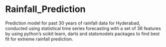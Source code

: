 # Rainfall_Prediction
Prediction model for past 30 years of rainfall data for Hyderabad, conducted using statistical time series forecasting with a set of 36 features by using python’s  scikit learn, darts and statsmodels packages to find  best fit for extreme rainfall prediction.
